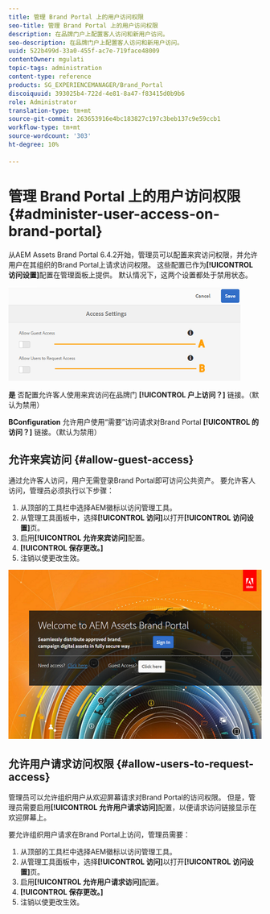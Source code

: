 ```yaml
---
title: 管理 Brand Portal 上的用户访问权限
seo-title: 管理 Brand Portal 上的用户访问权限
description: 在品牌门户上配置客人访问和新用户访问。
seo-description: 在品牌门户上配置客人访问和新用户访问。
uuid: 522b499d-33a0-455f-ac7e-719face48009
contentOwner: mgulati
topic-tags: administration
content-type: reference
products: SG_EXPERIENCEMANAGER/Brand_Portal
discoiquuid: 393025b4-722d-4e81-8a47-f83415d0b9b6
role: Administrator
translation-type: tm+mt
source-git-commit: 263653916e4bc183827c197c3beb137c9e59ccb1
workflow-type: tm+mt
source-wordcount: '303'
ht-degree: 10%

---
```



# 管理 Brand Portal 上的用户访问权限 {#administer-user-access-on-brand-portal}

从AEM Assets Brand Portal 6.4.2开始，管理员可以配置来宾访问权限，并允许用户在其组织的Brand Portal上请求访问权限。 这些配置已作为&#x200B;**[!UICONTROL 访问设置]**&#x200B;配置在管理面板上提供。 默认情况下，这两个设置都处于禁用状态。

![](assets/access-configs.png)

**是**   否配置允许客人使用来宾访问在品牌门 **[!UICONTROL 户上访问？]** 链接。（默认为禁用）

**BConfiguration**   允许用户使用“需要”访问请求对Brand Portal **[!UICONTROL 的访问？]** 链接。（默认为禁用）

## 允许来宾访问 {#allow-guest-access}

通过允许客人访问，用户无需登录Brand Portal即可访问公共资产。
要允许客人访问，管理员必须执行以下步骤：

1. 从顶部的工具栏中选择AEM徽标以访问管理工具。
1. 从管理工具面板中，选择&#x200B;**[!UICONTROL 访问]**&#x200B;以打开&#x200B;**[!UICONTROL 访问设置]**&#x200B;页。
1. 启用&#x200B;**[!UICONTROL 允许来宾访问]**&#x200B;配置。
1. **[!UICONTROL 保存更改。]**
1. 注销以使更改生效。

![](assets/bp-welcome-screen.png)

## 允许用户请求访问权限 {#allow-users-to-request-access}

管理员可以允许组织用户从欢迎屏幕请求对Brand Portal的访问权限。 但是，管理员需要启用&#x200B;**[!UICONTROL 允许用户请求访问]**&#x200B;配置，以便请求访问链接显示在欢迎屏幕上。

要允许组织用户请求在Brand Portal上访问，管理员需要：

1. 从顶部的工具栏中选择AEM徽标以访问管理工具。
1. 从管理工具面板中，选择&#x200B;**[!UICONTROL 访问]**&#x200B;以打开&#x200B;**[!UICONTROL 访问设置]**&#x200B;页。
1. 启用&#x200B;**[!UICONTROL 允许用户请求访问]**&#x200B;配置。
1. **[!UICONTROL 保存更改。]**
1. 注销以使更改生效。
